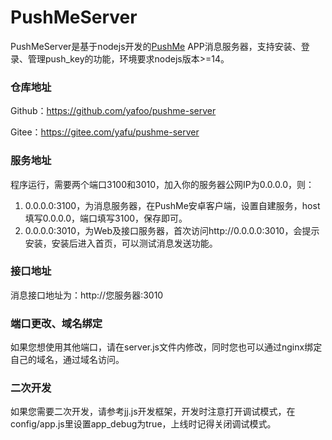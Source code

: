 # PushMeServer
PushMeServer是基于nodejs开发的[PushMe](https://push.i-i.me/) APP消息服务器，支持安装、登录、管理push_key的功能，环境要求nodejs版本>=14。

### 仓库地址

Github：https://github.com/yafoo/pushme-server

Gitee：https://gitee.com/yafu/pushme-server

### 服务地址

程序运行，需要两个端口3100和3010，加入你的服务器公网IP为0.0.0.0，则：
1. 0.0.0.0:3100，为消息服务器，在PushMe安卓客户端，设置自建服务，host填写0.0.0.0，端口填写3100，保存即可。
2. 0.0.0.0:3010，为Web及接口服务器，首次访问http://0.0.0.0:3010，会提示安装，安装后进入首页，可以测试消息发送功能。

### 接口地址

消息接口地址为：http://您服务器:3010

### 端口更改、域名绑定

如果您想使用其他端口，请在server.js文件内修改，同时您也可以通过nginx绑定自己的域名，通过域名访问。

### 二次开发

如果您需要二次开发，请参考jj.js开发框架，开发时注意打开调试模式，在config/app.js里设置app_debug为true，上线时记得关闭调试模式。